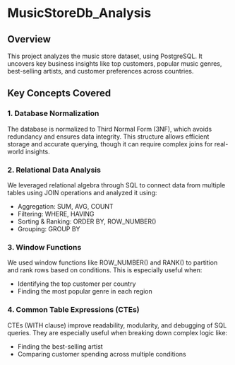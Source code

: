 # MusicStoreDb_Analysis
## Overview
This project analyzes the music store dataset, using PostgreSQL. It uncovers key business insights like top customers, popular music genres, best-selling artists, and customer preferences across countries.
## Key Concepts Covered
### 1. Database Normalization
The database is normalized to Third Normal Form (3NF), which avoids redundancy and ensures data integrity. This structure allows efficient storage and accurate querying, though it can require complex joins for real-world insights.

### 2. Relational Data Analysis
We leveraged relational algebra through SQL to connect data from multiple tables using JOIN operations and analyzed it using:

- Aggregation: SUM, AVG, COUNT
- Filtering: WHERE, HAVING
- Sorting & Ranking: ORDER BY, ROW_NUMBER()
- Grouping: GROUP BY

### 3. Window Functions
We used window functions like ROW_NUMBER() and RANK() to partition and rank rows based on conditions. This is especially useful when:

- Identifying the top customer per country
- Finding the most popular genre in each region

### 4. Common Table Expressions (CTEs)
CTEs (WITH clause) improve readability, modularity, and debugging of SQL queries. They are especially useful when breaking down complex logic like:

- Finding the best-selling artist
- Comparing customer spending across multiple conditions

